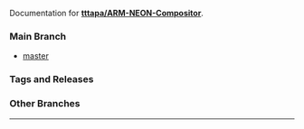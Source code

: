 Documentation for [**tttapa/ARM-NEON-Compositor**](https://github.com/tttapa/ARM-NEON-Compositor).

### Main Branch

- [master](Doxygen/index.html)

### Tags and Releases


### Other Branches


***


